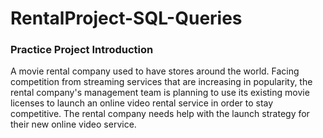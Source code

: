 # RentalProject-SQL-Queries
### Practice Project Introduction
A movie rental company used to have stores around the world. Facing competition from streaming services that are increasing in popularity, the rental company's management team is planning to use its existing movie licenses to launch an online video rental service in order to stay competitive. The rental company needs help with the launch strategy for their new online video service.
